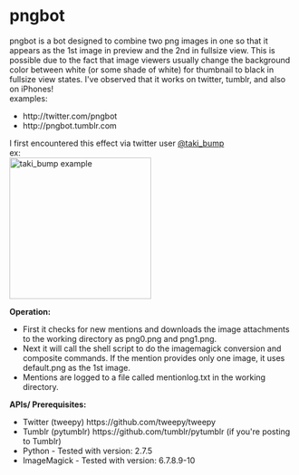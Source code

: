pngbot
========
pngbot is a bot designed to combine two png images in one so that it appears as the 1st image in preview and the 2nd in  fullsize view.  This is possible due to the fact that image viewers usually change the background color between white (or some shade of white) for thumbnail to black in fullsize view states. I've observed that it works on twitter, tumblr, and also on iPhones!</br>
examples:</br>
<ul>
   <li>http://twitter.com/pngbot</li>
   <li>http://pngbot.tumblr.com</li>
</ul>
I first encountered this effect via twitter user <a href="http://twitter.com/taki_bump">@taki_bump</a></br>
ex:</br>
<a href="https://twitter.com/taki_bump/status/376313959969599488/photo/1" target="_new"><img title="taki_bump example" src="https://pbs.twimg.com/media/BTjvjYRCMAAXOYV.png:small" width="250"> </a></br>

<b>Operation:</b> </br>
<ul>
	<li>First it checks for new mentions and downloads the image attachments to the working directory as png0.png and png1.png.</li>
	<li>Next it will call the shell script to do the imagemagick conversion and composite commands. If the mention provides only one image, it uses default.png as the 1st image.</li>
	<li>Mentions are logged to a file called mentionlog.txt in the working directory.</li> 
</ul>

<b>APIs/ Prerequisites:</b> </br>
<ul>
	<li>Twitter (tweepy) https://github.com/tweepy/tweepy</li>
	<li>Tumblr (pytumblr) https://github.com/tumblr/pytumblr (if you're posting to Tumblr)</li> 
	<li>Python - Tested with version: 2.7.5</li>
	<li>ImageMagick - Tested with version: 6.7.8.9-10</li>
</ul>
